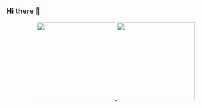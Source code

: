 ### Hi there 👋

<div align="center">
  <a href="https://github.com/santyasm">
  <img height="180em" src="https://github-readme-stats.vercel.app/api?username=santyasm&show_icons=true&theme=dark&include_all_commits=true&count_private=true"/>
  <img height="180em" src="https://github-readme-stats.vercel.app/api/top-langs/?username=santyasm&layout=compact&langs_count=7&theme=dracula"/>
</div>
